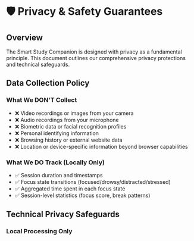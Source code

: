 # 🛡️ Privacy & Safety Guarantees

## Overview

The Smart Study Companion is designed with privacy as a fundamental principle. This document outlines our comprehensive privacy protections and technical safeguards.

## Data Collection Policy

### What We DON'T Collect
- ❌ Video recordings or images from your camera
- ❌ Audio recordings from your microphone  
- ❌ Biometric data or facial recognition profiles
- ❌ Personal identifying information
- ❌ Browsing history or external website data
- ❌ Location or device-specific information beyond browser capabilities

### What We DO Track (Locally Only)
- ✅ Session duration and timestamps
- ✅ Focus state transitions (focused/drowsy/distracted/stressed)
- ✅ Aggregated time spent in each focus state
- ✅ Session-level statistics (focus score, break patterns)

## Technical Privacy Safeguards

### Local Processing Only
